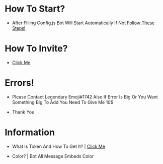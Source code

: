 # How To Start?

- After Filling Config.js Bot Will Start Automatically If Not [Follow These Steps!](https://hatebin.com/iqydtysrto)

# How To Invite?

- [Click Me](https://discordjs.guide/preparations/adding-your-bot-to-servers.html)

# Errors!

- Please Contact Legendary Emoji#1742 Also If Error Is Big Or You Want Something Big To Add You Need To Give Me 10$

- Thank You

# Information

- What Is Token And How To Get It? | [Click Me](https://discordjs.guide/preparations/setting-up-a-bot-application.html)

- Color? | Bot All Message Embeds Color